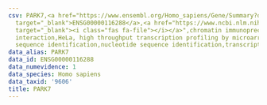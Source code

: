 ```yaml
---
csv: PARK7,<a href="https://www.ensembl.org/Homo_sapiens/Gene/Summary?db=core;g=ENSG00000116288"
  target="_blank">ENSG00000116288</a>,<a href="https://www.ncbi.nlm.nih.gov/pubmed/17216044"
  target="_blank"><i class="fas fa-file"></i></a>",chromatin immunoprecipitation assay,direct
  interaction,HeLa, high throughput transcription profiling by microarray,nucleotide
  sequence identification,nucleotide sequence identification,transcriptional regulation,
data_alias: PARK7
data_id: ENSG00000116288
data_numevidence: 1
data_species: Homo sapiens
data_taxid: '9606'
title: PARK7
---
```

